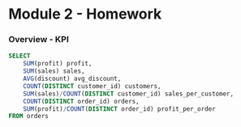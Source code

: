# Module 2 - Homework

### Overview - KPI

```sql
SELECT 
	SUM(profit) profit,
	SUM(sales) sales,
	AVG(discount) avg_discount,
	COUNT(DISTINCT customer_id) customers,
	SUM(sales)/COUNT(DISTINCT customer_id) sales_per_customer,
	COUNT(DISTINCT order_id) orders,
	SUM(profit)/COUNT(DISTINCT order_id) profit_per_order
FROM orders
```

